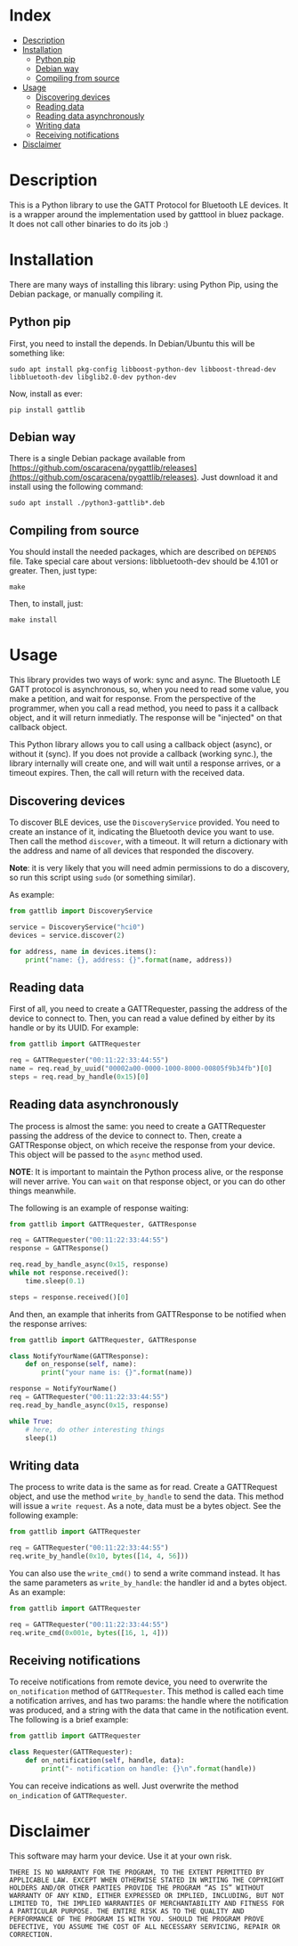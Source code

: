 Index
=======

* [Description](#description)
* [Installation](#installation)
    * [Python pip](#python-pip)
    * [Debian way](#debian-way)
    * [Compiling from source](#compiling-from-source)
* [Usage](#usage)
    * [Discovering devices](#discovering-devices)
    * [Reading data](#reading-data)
    * [Reading data asynchronously](#reading-data-asynchronously)
    * [Writing data](#writing-data)
    * [Receiving notifications](#receiving-notifications)
* [Disclaimer](#disclaimer)


Description
===========

This is a Python library to use the GATT Protocol for Bluetooth LE
devices. It is a wrapper around the implementation used by gatttool in
bluez package. It does not call other binaries to do its job :)


Installation
============

There are many ways of installing this library: using Python Pip,
using the Debian package, or manually compiling it.

Python pip
----------

First, you need to install the depends. In Debian/Ubuntu this will be something like:

    sudo apt install pkg-config libboost-python-dev libboost-thread-dev libbluetooth-dev libglib2.0-dev python-dev

Now, install as ever:

    pip install gattlib

Debian way
----------

There is a single Debian package available from
[https://github.com/oscaracena/pygattlib/releases](https://github.com/oscaracena/pygattlib/releases). Just download it and install using the following command:

    sudo apt install ./python3-gattlib*.deb

Compiling from source
---------------------

You should install the needed packages, which are described on `DEPENDS`
file. Take special care about versions: libbluetooth-dev should be
4.101 or greater. Then, just type:

    make

Then, to install, just:

    make install


Usage
=====

This library provides two ways of work: sync and async. The Bluetooth
LE GATT protocol is asynchronous, so, when you need to read some
value, you make a petition, and wait for response. From the
perspective of the programmer, when you call a read method, you need
to pass it a callback object, and it will return inmediatly. The
response will be "injected" on that callback object.

This Python library allows you to call using a callback object
(async), or without it (sync). If you does not provide a callback
(working sync.), the library internally will create one, and will wait
until a response arrives, or a timeout expires. Then, the call will
return with the received data.


Discovering devices
-------------------

To discover BLE devices, use the `DiscoveryService` provided. You need
to create an instance of it, indicating the Bluetooth device you want
to use. Then call the method `discover`, with a timeout. It will
return a dictionary with the address and name of all devices that
responded the discovery.

**Note**: it is very likely that you will need admin permissions to do
a discovery, so run this script using `sudo` (or something similar).

As example:

```python
from gattlib import DiscoveryService

service = DiscoveryService("hci0")
devices = service.discover(2)

for address, name in devices.items():
    print("name: {}, address: {}".format(name, address))
```


Reading data
------------

First of all, you need to create a GATTRequester, passing the address
of the device to connect to. Then, you can read a value defined by
either by its handle or by its UUID. For example:

```python
from gattlib import GATTRequester

req = GATTRequester("00:11:22:33:44:55")
name = req.read_by_uuid("00002a00-0000-1000-8000-00805f9b34fb")[0]
steps = req.read_by_handle(0x15)[0]
```


Reading data asynchronously
--------------------------

The process is almost the same: you need to create a GATTRequester
passing the address of the device to connect to. Then, create a
GATTResponse object, on which receive the response from your
device. This object will be passed to the `async` method used.

**NOTE**: It is important to maintain the Python process alive, or the
response will never arrive. You can `wait` on that response object, or you
can do other things meanwhile.

The following is an example of response waiting:

```python
from gattlib import GATTRequester, GATTResponse

req = GATTRequester("00:11:22:33:44:55")
response = GATTResponse()

req.read_by_handle_async(0x15, response)
while not response.received():
    time.sleep(0.1)

steps = response.received()[0]
```

And then, an example that inherits from GATTResponse to be notified
when the response arrives:

```python
from gattlib import GATTRequester, GATTResponse

class NotifyYourName(GATTResponse):
    def on_response(self, name):
        print("your name is: {}".format(name))

response = NotifyYourName()
req = GATTRequester("00:11:22:33:44:55")
req.read_by_handle_async(0x15, response)

while True:
    # here, do other interesting things
    sleep(1)
```


Writing data
------------

The process to write data is the same as for read. Create a GATTRequest object,
and use the method `write_by_handle` to send the data. This method will issue a
`write request`. As a note, data must be a bytes object. See the following
example:

```python
from gattlib import GATTRequester

req = GATTRequester("00:11:22:33:44:55")
req.write_by_handle(0x10, bytes([14, 4, 56]))
```

You can also use the `write_cmd()` to send a write command instead. It has the
same parameters as `write_by_handle`: the handler id and a bytes object. As an
example:

```python
from gattlib import GATTRequester

req = GATTRequester("00:11:22:33:44:55")
req.write_cmd(0x001e, bytes([16, 1, 4]))
```


Receiving notifications
-----------------------

To receive notifications from remote device, you need to overwrite the
`on_notification` method of `GATTRequester`. This method is called
each time a notification arrives, and has two params: the handle where
the notification was produced, and a string with the data that came in
the notification event. The following is a brief example:

```python
from gattlib import GATTRequester

class Requester(GATTRequester):
    def on_notification(self, handle, data):
        print("- notification on handle: {}\n".format(handle))
```

You can receive indications as well. Just overwrite the method
`on_indication` of `GATTRequester`.


Disclaimer
==========

This software may harm your device. Use it at your own risk.

    THERE IS NO WARRANTY FOR THE PROGRAM, TO THE EXTENT PERMITTED BY
    APPLICABLE LAW. EXCEPT WHEN OTHERWISE STATED IN WRITING THE COPYRIGHT
    HOLDERS AND/OR OTHER PARTIES PROVIDE THE PROGRAM “AS IS” WITHOUT
    WARRANTY OF ANY KIND, EITHER EXPRESSED OR IMPLIED, INCLUDING, BUT NOT
    LIMITED TO, THE IMPLIED WARRANTIES OF MERCHANTABILITY AND FITNESS FOR
    A PARTICULAR PURPOSE. THE ENTIRE RISK AS TO THE QUALITY AND
    PERFORMANCE OF THE PROGRAM IS WITH YOU. SHOULD THE PROGRAM PROVE
    DEFECTIVE, YOU ASSUME THE COST OF ALL NECESSARY SERVICING, REPAIR OR
    CORRECTION.
